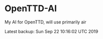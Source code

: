 # OpenTTD-AI
My AI for OpenTTD, will use primarily air

Latest backup: Sun Sep 22 10:16:02 UTC 2019
